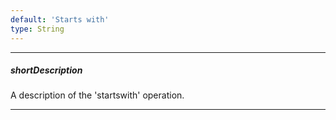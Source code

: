```yaml
---
default: 'Starts with'
type: String
---
```

---
##### shortDescription
A description of the 'startswith' operation.

---
